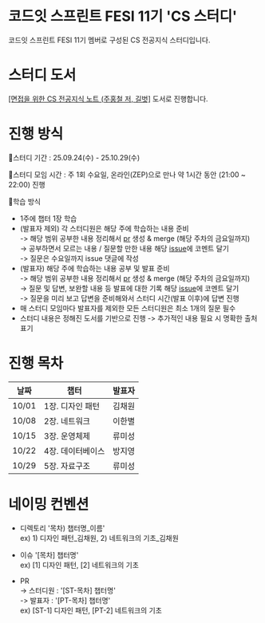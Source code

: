 # 코드잇 스프린트 FESI 11기 'CS 스터디'

코드잇 스프린트 FESI 11기 멤버로 구성된 CS 전공지식 스터디입니다.

# 스터디 도서

<a href="https://www.yes24.com/Product/Goods/108887922">[면접을 위한 CS 전공지식 노트 (주홍철 저, 길벗]</a> 도서로 진행합니다.

# 진행 방식

📍스터디 기간
: 25.09.24(수) - 25.10.29(수)

📍스터디 모임 시간
: 주 1회 수요일, 온라인(ZEP)으로 만나 약 1시간 동안 (21:00 ~ 22:00) 진행

📍학습 방식

- 1주에 챕터 1장 학습
- (발표자 제외) 각 스터디원은 해당 주에 학습하는 내용 준비
  <br>
  -> 해당 범위 공부한 내용 정리해서 <a href="https://github.com/mumalaf/CS-Study/pulls">pr</a> 생성 & merge (해당 주차의 금요일까지)
  <br>
  -> 공부하면서 모르는 내용 / 질문할 만한 내용 해당 <a href="https://github.com/mumalaf/CS-Study/issues">issue</a>에 코멘트 달기
  <br>
  -> 질문은 수요일까지 issue 댓글에 작성
- (발표자) 해당 주에 학습하는 내용 공부 및 발표 준비
  <br>
  -> 해당 범위 공부한 내용 정리해서 <a href="https://github.com/mumalaf/CS-Study/pulls">pr</a> 생성 & merge (해당 주차의 금요일까지)
  <br>
  -> 질문 및 답변, 보완할 내용 등 발표에 대한 기록 해당 <a href="https://github.com/mumalaf/CS-Study/issues">issue</a>에 코멘트 달기
  <br>
  -> 질문을 미리 보고 답변을 준비해와서 스터디 시간(발표 이후)에 답변 진행
- 매 스터디 모임마다 발표자를 제외한 모든 스터디원은 최소 1개의 질문 필수
- 스터디 내용은 정해진 도서를 기반으로 진행
  -> 추가적인 내용 필요 시 명확한 출처 표기

# 진행 목차

| 날짜  | 챕터              | 발표자 |
| ----- | ----------------- | ------ |
| 10/01 | 1장. 디자인 패턴  | 김채원 |
| 10/08 | 2장. 네트워크     | 이한별 |
| 10/15 | 3장. 운영체제     | 류미성 |
| 10/22 | 4장. 데이터베이스 | 방지영 |
| 10/29 | 5장. 자료구조     | 류미성 |

# 네이밍 컨벤션

- 디렉토리 '목차) 챕터명\_이름'
  <br>
  ex) 1) 디자인 패턴\_김채원, 2) 네트워크의 기초\_김채원
- 이슈 '[목차] 챕터명'
  <br>
  ex) [1] 디자인 패턴, [2] 네트워크의 기초

- PR
  <br>
  -> 스터디원 : '[ST-목차] 챕터명'
  <br>
  -> 발표자 : '[PT-목차] 챕터명'
  <br>
  ex) [ST-1] 디자인 패턴, [PT-2] 네트워크의 기초
